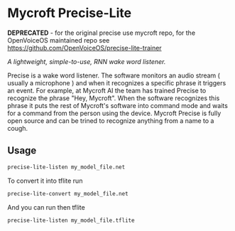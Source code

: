 # Mycroft Precise-Lite

**DEPRECATED** - for the original precise use mycroft repo, for the OpenVoiceOS maintained repo see https://github.com/OpenVoiceOS/precise-lite-trainer


*A lightweight, simple-to-use, RNN wake word listener.*

Precise is a wake word listener.  The software monitors an audio stream ( usually a microphone ) and when it recognizes a specific phrase it triggers an event.  For example, at Mycroft AI the team has trained Precise to recognize the phrase "Hey, Mycroft".  When the software recognizes this phrase it puts the rest of Mycroft's software into command mode and waits for a command from the person using the device.  Mycroft Precise is fully open source and can be trined to recognize anything from a name to a cough.

## Usage

```bash
precise-lite-listen my_model_file.net
```

To convert it into tflite run

```bash
precise-lite-convert my_model_file.net
```

And you can run then tflite

```bash
precise-lite-listen my_model_file.tflite
```
